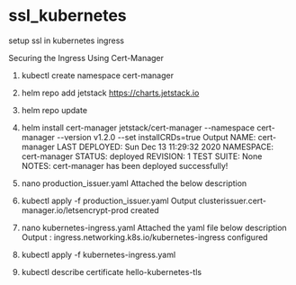 # ssl_kubernetes
setup ssl in kubernetes ingress

Securing the Ingress Using Cert-Manager
1) kubectl create namespace cert-manager
2) helm repo add jetstack https://charts.jetstack.io
3) helm repo update
4) helm install cert-manager jetstack/cert-manager --namespace cert-manager --version v1.2.0 --set installCRDs=true
        Output
		NAME: cert-manager
		LAST DEPLOYED: Sun Dec 13 11:29:32 2020
		NAMESPACE: cert-manager
		STATUS: deployed
		REVISION: 1
		TEST SUITE: None
		NOTES:
		cert-manager has been deployed successfully!
 
5) nano production_issuer.yaml
      Attached the below description 
6) kubectl apply -f production_issuer.yaml
           Output 
            clusterissuer.cert-manager.io/letsencrypt-prod created
7) nano kubernetes-ingress.yaml
      Attached the yaml file below description 
      Output :
             ingress.networking.k8s.io/kubernetes-ingress configured
8) kubectl apply -f kubernetes-ingress.yaml
9) kubectl describe certificate hello-kubernetes-tls



